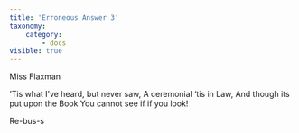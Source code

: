```yaml
---
title: 'Erroneous Answer 3'
taxonomy:
    category:
        - docs
visible: true
---
```


<div class="author">Miss Flaxman</div>

’Tis what I’ve heard, but never saw,
A ceremonial ‘tis in Law,
And though its put upon the Book
You cannot see if if you look!

Re-bus-s